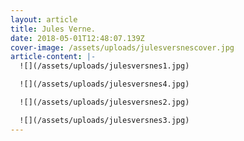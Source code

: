 ```yaml
---
layout: article
title: Jules Verne.
date: 2018-05-01T12:48:07.139Z
cover-image: /assets/uploads/julesversnescover.jpg
article-content: |-
  ![](/assets/uploads/julesversnes1.jpg)

  ![](/assets/uploads/julesversnes4.jpg)

  ![](/assets/uploads/julesversnes2.jpg)

  ![](/assets/uploads/julesversnes3.jpg)
---
```


